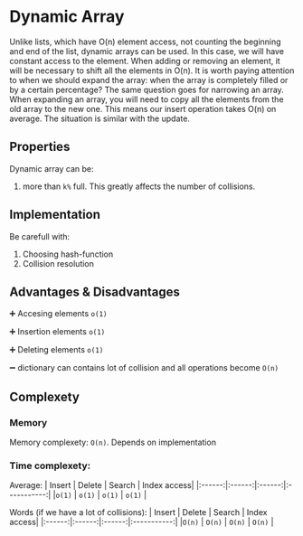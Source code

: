 # Dynamic Array

Unlike lists, which have O(n) element access, not counting the beginning and end of the list, dynamic arrays can be used. 
In this case, we will have constant access to the element. When adding or removing an element, it will be necessary to shift all the elements in O(n).
It is worth paying attention to when we should expand the array: when the array is completely filled or by a certain percentage? 
The same question goes for narrowing an array.
When expanding an array, you will need to copy all the elements from the old array to the new one. 
This means our insert operation takes O(n) on average. The situation is similar with the update.

## Properties

Dynamic array can be:
1) more than `k%` full. This greatly affects the number of collisions.

## Implementation

Be carefull with:
1) Choosing hash-function
2) Collision resolution

## Advantages & Disadvantages

:heavy_plus_sign: Accesing elements `o(1)`

:heavy_plus_sign: Insertion elements `o(1)`

:heavy_plus_sign: Deleting elements `o(1)`


:heavy_minus_sign: dictionary can contains lot of collision and all operations become `O(n)`

## Complexety 

### Memory
Memory complexety: `O(n)`. Depends on implementation

### Time complexety:

Average:
| Insert | Delete | Search | Index access| 
|:------:|:------:|:------:|:-----------:|
|`o(1)`  | `o(1)` | `o(1)` |  `o(1)`     |

Words (if we have a lot of collisions):
| Insert | Delete | Search | Index access| 
|:------:|:------:|:------:|:-----------:|
|`O(n)`  | `O(n)` | `O(n)` |  `O(n)`     |
